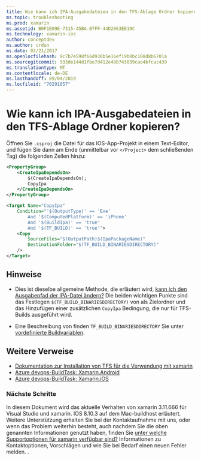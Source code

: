 ```yaml
---
title: Wie kann ich IPA-Ausgabedateien in den TFS-Ablage Ordner kopieren?
ms.topic: troubleshooting
ms.prod: xamarin
ms.assetid: B0F1E09E-7315-45BA-B7FF-44D2063EE19C
ms.technology: xamarin-ios
author: conceptdev
ms.author: crdun
ms.date: 03/21/2017
ms.openlocfilehash: 9c7b7e598f66d930b5e16ef19b8bc108d8b6701a
ms.sourcegitcommit: 933de144d1fbe7d412e49b743839cae4bfcac439
ms.translationtype: MT
ms.contentlocale: de-DE
ms.lasthandoff: 09/04/2019
ms.locfileid: "70291057"
---
```

# <a name="how-can-i-copy-ipa-output-files-to-the-tfs-drop-folder"></a>Wie kann ich IPA-Ausgabedateien in den TFS-Ablage Ordner kopieren?

Öffnen Sie `.csproj` die Datei für das IOS-App-Projekt in einem Text-Editor, und fügen Sie dann am Ende (unmittelbar vor `</Project>` dem schließenden Tag) die folgenden Zeilen hinzu:

```xml
<PropertyGroup>
    <CreateIpaDependsOn>
        $(CreateIpaDependsOn);
        CopyIpa
    </CreateIpaDependsOn>
</PropertyGroup>

<Target Name="CopyIpa"
    Condition="'$(OutputType)' == 'Exe'
        And '$(ComputedPlatform)' == 'iPhone'
        And '$(BuildIpa)' == 'true'
        And '$(TF_BUILD)' == 'true'">
    <Copy
        SourceFiles="$(OutputPath)$(IpaPackageName)"
        DestinationFolder="$(TF_BUILD_BINARIESDIRECTORY)"
    />
</Target>
```

## <a name="notes"></a>Hinweise

- Dies ist dieselbe allgemeine Methode, die erläutert wird, [kann ich den Ausgabepfad der IPA-Datei ändern?](~/ios/troubleshooting/questions/ipa-output-path.md) Die beiden wichtigen Punkte sind das Festlegen `$(TF_BUILD_BINARIESDIRECTORY)` von als Zielordner und das Hinzufügen einer zusätzlichen `CopyIpa` Bedingung, die nur für TFS-Builds ausgeführt wird.

- Eine Beschreibung von finden `TF_BUILD_BINARIESDIRECTORY` Sie unter [vordefinierte Buildvariablen](https://docs.microsoft.com/azure/devops/pipelines/build/variables).

## <a name="additional-references"></a>Weitere Verweise

- [Dokumentation zur Installation von TFS für die Verwendung mit xamarin](https://docs.microsoft.com/azure/devops/repos/tfvc/overview)
- [Azure devops-BuildTask: Xamarin.Android](https://docs.microsoft.com/azure/devops/pipelines/tasks/build/xamarin-android)
- [Azure devops-BuildTask: Xamarin.iOS](https://docs.microsoft.com/azure/devops/pipelines/tasks/build/xamarin-ios)

### <a name="next-steps"></a>Nächste Schritte

In diesem Dokument wird das aktuelle Verhalten von xamarin 3.11.666 für Visual Studio und xamarin. IOS 8.10.3 auf dem Mac-buildhost erläutert. Weitere Unterstützung erhalten Sie bei der Kontaktaufnahme mit uns, oder wenn das Problem weiterhin besteht, auch nachdem Sie die oben genannten Informationen genutzt haben, finden Sie [unter welche Supportoptionen für xamarin verfügbar sind?](~/cross-platform/troubleshooting/support-options.md) Informationen zu Kontaktoptionen, Vorschlägen und wie Sie bei Bedarf einen neuen Fehler melden. .
